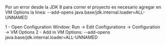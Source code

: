 Por un error desde la JDK 8 para correr el proyecto es necesario agregar
en VM Options la linea: --add-opens java.base/jdk.internal.loader=ALL-UNNAMED

1 - Open Configuration Window: Run -> Edit Configurations -> Configuration -> VM Options
2 - Add in VM Options: --add-opens java.base/jdk.internal.loader=ALL-UNNAMED
